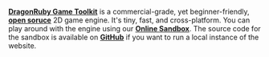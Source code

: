 [**DragonRuby Game Toolkit**](https://dragonruby.org/toolkit/game) is a commercial-grade, yet beginner-friendly, [**open soruce**](https://github.com/dragonruby/dragonruby-game-toolkit-contrib/) 2D game engine. It's tiny, fast, and cross-platform.
You can play around with the engine using our [**Online Sandbox**](http://fiddle.dragonruby.org.s3-website.us-east-2.amazonaws.com/).
The source code for the sandbox is available on [**GitHub**](https://github.com/DragonRuby/fiddle.dragonruby.org) if you want to run a local instance of the website.

